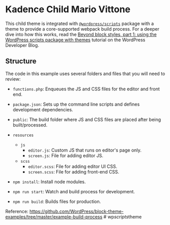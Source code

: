 # Kadence Child Mario Vittone

This child theme is integrated with [`@wordpress/scripts`](https://developer.wordpress.org/block-editor/reference-guides/packages/packages-scripts/) package with a theme to provide a core-supported webpack build process. For a deeper dive into how this works, read the [Beyond block styles, part 1: using the WordPress scripts package with themes](https://developer.wordpress.org/news/2023/07/beyond-block-styles-part-1-using-the-wordpress-scripts-package-with-themes/) tutorial on the WordPress Developer Blog.

## Structure

The code in this example uses several folders and files that you will need to review:

- `functions.php`: Enqueues the JS and CSS files for the editor and front end.
- `package.json`: Sets up the command line scripts and defines development dependencies.
- `public`: The build folder where JS and CSS files are placed after being built/processed.
- `resources`

  - `js`
    - `editor.js`: Custom JS that runs on editor's page only.
    - `screen.js`: File for adding editor JS.
  - `scss`
    - `editor.scss`: File for adding editor UI CSS.
    - `screen.scss`: File for adding front-end CSS.

- `npm install`: Install node modules.
- `npm run start`: Watch and build process for development.
- `npm run build`: Builds files for production.

Reference: https://github.com/WordPress/block-theme-examples/tree/master/example-build-process
#   w p _ s c r i p t s _ t h e m e  
 